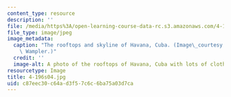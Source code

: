 ```yaml
---
content_type: resource
description: ''
file: /media/https%3A/open-learning-course-data-rc.s3.amazonaws.com/4-196-architecture-design-level-ii-cuba-studio-spring-2004/c87eec30c64ad3f57c6c6ba75a03d7ca_4-196s04.jpg
file_type: image/jpeg
image_metadata:
  caption: "The rooftops and skyline of Havana, Cuba. (Image\_courtesy of\_Prof. Jan\
    \ Wampler.)"
  credit: ''
  image-alt: A photo of the rooftops of Havana, Cuba with lots of clotheslines visible.
resourcetype: Image
title: 4-196s04.jpg
uid: c87eec30-c64a-d3f5-7c6c-6ba75a03d7ca
---
```

